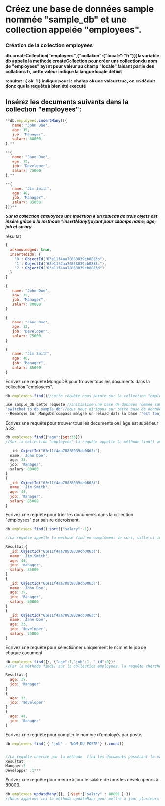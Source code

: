 # Créez une base de données sample nommée "sample_db" et une collection appelée "employees".


### Création de la collection employees ###
**db.createCollection("employees",{"collation":{"locale":"fr"}})la variable db appelle la methode createCollection pour créer une collection du nom de "employees" ayant pour valeur au champ "locale" faisant partie des collations  fr, cette valeur indique la langue locale définit**

**resultat : { ok: 1 } indique pour le champ ok une valeur true, on en déduit donc que la requête à bien été executé**

## Insérez les documents suivants dans la collection "employees": ##

```javascript
**db.employees.insertMany([{
   name: "John Doe",
   age: 35,
   job: "Manager",
   salary: 80000
},**

**{
   name: "Jane Doe",
   age: 32,
   job: "Developer",
   salary: 75000
},**

**{
   name: "Jim Smith",
   age: 40,
   job: "Manager",
   salary: 85000
}])**
```

***Sur la collection employees une insertion d'un tableau de trois objets est inséré grâce à la méthode "insertMany()ayant pour champs name; age; job et salary***

résultat
```javascript
{
  acknowledged: true,
  insertedIds: {
    '0': ObjectId("63e11f4aa70858039cb0863b"),
    '1': ObjectId("63e11f4aa70858039cb0863c"),
    '2': ObjectId("63e11f4aa70858039cb0863d")
  }
}

{
   name: "John Doe",
   age: 35,
   job: "Manager",
   salary: 80000
}

{
   name: "Jane Doe",
   age: 32,
   job: "Developer",
   salary: 75000
}

{
   name: "Jim Smith",
   age: 40,
   job: "Manager",
   salary: 85000
} 
```
Écrivez une requête MongoDB pour trouver tous les documents dans la collection "employees".

```javascript
db.employees.find()//cette requête nous pointe sur la collection "employees" et appelle la méthode find() pour chercher tous les documents de celle-ci.
```

```javascript 
use sample_db Cette requête //initialise une base de données nommée sample_db
'switched to db sample_db'//nous nous dirigons sur cette base de données
--Remarque Sur MongoDB compass malgré un reload data la base n'est toujours pas visible sur l'arborescence**
```

Écrivez une requête pour trouver tous les documents où l'âge est supérieur à 33.
```javascript 
db.employees.find({"age":{$gt:33}})
//Sur la collection "employees" la requête appelle la méthode find() avec pour parametre le champ "age" et une projection comportant un opérateur strictement supérieur à la valeur 33
```
```javascript Resultat : {
  _id: ObjectId("63e11f4aa70858039cb0863b"),
  name: 'John Doe',
  age: 35,
  job: 'Manager',
  salary: 80000
}
{
  _id: ObjectId("63e11f4aa70858039cb0863d"),
  name: 'Jim Smith',
  age: 40,
  job: 'Manager',
  salary: 85000
}
```

Écrivez une requête pour trier les documents dans la collection "employees" par salaire décroissant.

```javascript 
db.employees.find().sort({"salary":-1})

//La requête appelle la methode find en complément de sort, celle-ci inclus comme paramètre le champ "salary" avec pour valeur -1 indiquant un tri décroissant
```


```javascript 
Résultat:{
  _id: ObjectId("63e11f4aa70858039cb0863d"),
  name: 'Jim Smith',
  age: 40,
  job: 'Manager',
  salary: 85000
}
{
  _id: ObjectId("63e11f4aa70858039cb0863b"),
  name: 'John Doe',
  age: 35,
  job: 'Manager',
  salary: 80000
}
{
  _id: ObjectId("63e11f4aa70858039cb0863c"),
  name: 'Jane Doe',
  age: 32,
  job: 'Developer',
  salary: 75000
}
```

Écrivez une requête pour sélectionner uniquement le nom et le job de chaque document.

```javascript 
db.employees.find({}, {"age":1,"job":1, "_id":0})*
//Par la méthode find() sur la collection employees, la requête cherche les documents ayant pour projection l'age et job en true et _id en false afin d'obtenir comme résultat uniquement le nom et job(comme l'id est la clé primaire d'un document on se doit lui donner la valeur false pour qu'elle ne soit pas visible sinon elle sera d'office).

Résultat:{
  age: 35,
  job: 'Manager'
}
{
  age: 32,
  job: 'Developer'
}
{
  age: 40,
  job: 'Manager'
}
```



Écrivez une requête pour compter le nombre d'employés par poste.

```javascript 
db.employees.find( { "job" : "NOM_DU_POSTE"} ).count()


//La requête cherche par la méthode  find les documents possédant la valeur saisi du champ job, vient s'ajouter la méthode count afin de compter le nombre d'occurrence de la sous requête.
Résultat:
Mangaer:2
Developper :1***
```


Écrivez une requête pour mettre à jour le salaire de tous les développeurs à 80000.

```javascript 
db.employees.updateMany({}, { $set:{"salary" : 80000 } })
//Nous appelons ici la méthode updateMany pour mettre à jour plusieurs documents, dans l'espace requête rien n'est sélectionner afin de cibler la totalité des documents. Dans la partie projection l'opérateur $set est utilisé et attribue la valeur 80000 pour le champ salary.
```